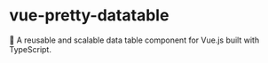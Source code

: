 # vue-pretty-datatable
:dart: A reusable and scalable data table component for Vue.js built with TypeScript.
